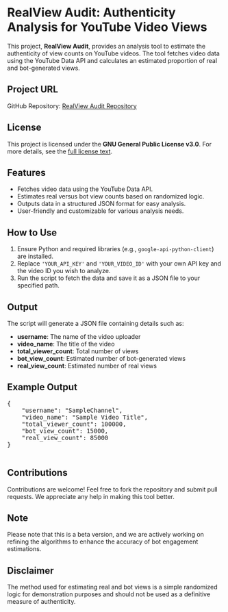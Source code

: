 <!DOCTYPE html>
<html lang="en">
<head>
    <meta charset="UTF-8">
    <meta name="viewport" content="width=device-width, initial-scale=1.0">
</head>
<body>
    <h1>RealView Audit: Authenticity Analysis for YouTube Video Views</h1>
    <p>
        This project, <strong>RealView Audit</strong>, provides an analysis tool to estimate the authenticity of view counts on YouTube videos. The tool fetches video data using the YouTube Data API and calculates an estimated proportion of real and bot-generated views.
    </p>
    <h2>Project URL</h2>
    <p>
        GitHub Repository: <a href="https://github.com/Riotcoke123/RealView-Audit-Authenticity-Analysis-for-YouTube-Video-Views" target="_blank">RealView Audit Repository</a>
    </p>
    <h2>License</h2>
    <p>
        This project is licensed under the <strong>GNU General Public License v3.0</strong>. For more details, see the <a href="https://www.gnu.org/licenses/gpl-3.0.en.html" target="_blank">full license text</a>.
    </p>
    <h2>Features</h2>
    <ul>
        <li>Fetches video data using the YouTube Data API.</li>
        <li>Estimates real versus bot view counts based on randomized logic.</li>
        <li>Outputs data in a structured JSON format for easy analysis.</li>
        <li>User-friendly and customizable for various analysis needs.</li>
    </ul>
    <h2>How to Use</h2>
    <ol>
        <li>Ensure Python and required libraries (e.g., <code>google-api-python-client</code>) are installed.</li>
        <li>Replace <code>'YOUR_API_KEY'</code> and <code>'YOUR_VIDEO_ID'</code> with your own API key and the video ID you wish to analyze.</li>
        <li>Run the script to fetch the data and save it as a JSON file to your specified path.</li>
    </ol>
    <h2>Output</h2>
    <p>
        The script will generate a JSON file containing details such as:
    </p>
    <ul>
        <li><strong>username</strong>: The name of the video uploader</li>
        <li><strong>video_name</strong>: The title of the video</li>
        <li><strong>total_viewer_count</strong>: Total number of views</li>
        <li><strong>bot_view_count</strong>: Estimated number of bot-generated views</li>
        <li><strong>real_view_count</strong>: Estimated number of real views</li>
    </ul>
    <h2>Example Output</h2>
    <pre>
{
    "username": "SampleChannel",
    "video_name": "Sample Video Title",
    "total_viewer_count": 100000,
    "bot_view_count": 15000,
    "real_view_count": 85000
}
    </pre>
    <h2>Contributions</h2>
    <p>
        Contributions are welcome! Feel free to fork the repository and submit pull requests. We appreciate any help in making this tool better.
    </p>
    <h2>Note</h2>
    <p>
        Please note that this is a beta version, and we are actively working on refining the algorithms to enhance the accuracy of bot engagement estimations.
    </p>
    <h2>Disclaimer</h2>
    <p>
        The method used for estimating real and bot views is a simple randomized logic for demonstration purposes and should not be used as a definitive measure of authenticity.
    </p>
</body>
</html>
